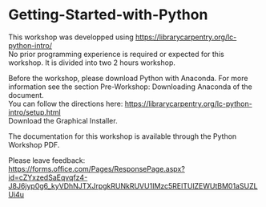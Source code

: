 # Getting-Started-with-Python

This workshop was developped using https://librarycarpentry.org/lc-python-intro/ <br>
No prior programming experience is required or expected for this workshop. It is divided into two 2 hours workshop.

Before the workshop, please download Python with Anaconda. For more information see the section Pre-Workshop: Downloading Anaconda of the document.<br>
You can follow the directions here: https://librarycarpentry.org/lc-python-intro/setup.html <br>
Download the Graphical Installer.

The documentation for this workshop is available through the Python Workshop PDF.

Please leave feedback: https://forms.office.com/Pages/ResponsePage.aspx?id=cZYxzedSaEqvqfz4-J8J6jyp0g6_kyVDhNJTXJrpgkRUNkRUVU1IMzc5RElTUlZEWUtBM01aSUZLUi4u
